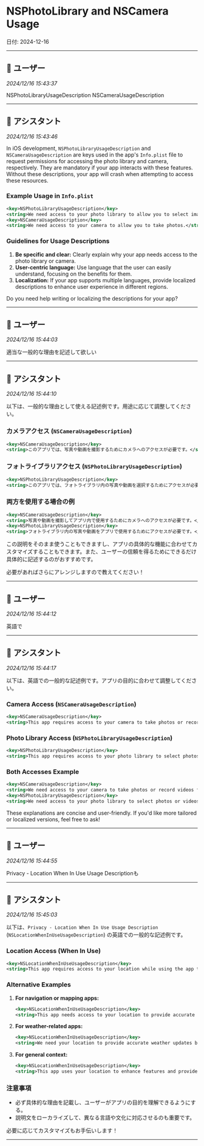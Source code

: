 # NSPhotoLibrary and NSCamera Usage

日付: 2024-12-16

---

## 👤 ユーザー
*2024/12/16 15:43:37*

NSPhotoLibraryUsageDescription
NSCameraUsageDescription

---

## 🤖 アシスタント
*2024/12/16 15:43:46*

In iOS development, `NSPhotoLibraryUsageDescription` and `NSCameraUsageDescription` are keys used in the app's `Info.plist` file to request permissions for accessing the photo library and camera, respectively. They are mandatory if your app interacts with these features. Without these descriptions, your app will crash when attempting to access these resources.

### Example Usage in `Info.plist`

```xml
<key>NSPhotoLibraryUsageDescription</key>
<string>We need access to your photo library to allow you to select images for sharing.</string>
<key>NSCameraUsageDescription</key>
<string>We need access to your camera to allow you to take photos.</string>
```

### Guidelines for Usage Descriptions
1. **Be specific and clear:** Clearly explain why your app needs access to the photo library or camera.
2. **User-centric language:** Use language that the user can easily understand, focusing on the benefits for them.
3. **Localization:** If your app supports multiple languages, provide localized descriptions to enhance user experience in different regions.

Do you need help writing or localizing the descriptions for your app?

---

## 👤 ユーザー
*2024/12/16 15:44:03*

適当な一般的な理由を記述して欲しい

---

## 🤖 アシスタント
*2024/12/16 15:44:10*

以下は、一般的な理由として使える記述例です。用途に応じて調整してください。

### カメラアクセス (`NSCameraUsageDescription`)
```xml
<key>NSCameraUsageDescription</key>
<string>このアプリでは、写真や動画を撮影するためにカメラへのアクセスが必要です。</string>
```

### フォトライブラリアクセス (`NSPhotoLibraryUsageDescription`)
```xml
<key>NSPhotoLibraryUsageDescription</key>
<string>このアプリでは、フォトライブラリ内の写真や動画を選択するためにアクセスが必要です。</string>
```

### 両方を使用する場合の例
```xml
<key>NSCameraUsageDescription</key>
<string>写真や動画を撮影してアプリ内で使用するためにカメラへのアクセスが必要です。</string>
<key>NSPhotoLibraryUsageDescription</key>
<string>フォトライブラリ内の写真や動画をアプリで使用するためにアクセスが必要です。</string>
```

この説明をそのまま使うこともできますし、アプリの具体的な機能に合わせてカスタマイズすることもできます。また、ユーザーの信頼を得るためにできるだけ具体的に記述するのがおすすめです。

必要があればさらにアレンジしますので教えてください！

---

## 👤 ユーザー
*2024/12/16 15:44:12*

英語で

---

## 🤖 アシスタント
*2024/12/16 15:44:17*

以下は、英語での一般的な記述例です。アプリの目的に合わせて調整してください。

### Camera Access (`NSCameraUsageDescription`)
```xml
<key>NSCameraUsageDescription</key>
<string>This app requires access to your camera to take photos or record videos.</string>
```

### Photo Library Access (`NSPhotoLibraryUsageDescription`)
```xml
<key>NSPhotoLibraryUsageDescription</key>
<string>This app requires access to your photo library to select photos or videos.</string>
```

### Both Accesses Example
```xml
<key>NSCameraUsageDescription</key>
<string>We need access to your camera to take photos or record videos for use within the app.</string>
<key>NSPhotoLibraryUsageDescription</key>
<string>We need access to your photo library to select photos or videos to use in the app.</string>
```

These explanations are concise and user-friendly. If you'd like more tailored or localized versions, feel free to ask!

---

## 👤 ユーザー
*2024/12/16 15:44:55*

Privacy - Location When In Use Usage Descriptionも

---

## 🤖 アシスタント
*2024/12/16 15:45:03*

以下は、`Privacy - Location When In Use Usage Description` (`NSLocationWhenInUseUsageDescription`) の英語での一般的な記述例です。

### Location Access (When In Use)
```xml
<key>NSLocationWhenInUseUsageDescription</key>
<string>This app requires access to your location while using the app to provide location-based features and improve your experience.</string>
```

### Alternative Examples
1. **For navigation or mapping apps:**
   ```xml
   <key>NSLocationWhenInUseUsageDescription</key>
   <string>This app needs access to your location to provide accurate navigation and nearby recommendations.</string>
   ```

2. **For weather-related apps:**
   ```xml
   <key>NSLocationWhenInUseUsageDescription</key>
   <string>We need your location to provide accurate weather updates based on your current position.</string>
   ```

3. **For general context:**
   ```xml
   <key>NSLocationWhenInUseUsageDescription</key>
   <string>This app uses your location to enhance features and provide a better user experience.</string>
   ```

### 注意事項
- 必ず具体的な理由を記載し、ユーザーがアプリの目的を理解できるようにする。
- 説明文をローカライズして、異なる言語や文化に対応させるのも重要です。

必要に応じてカスタマイズもお手伝いします！

---
